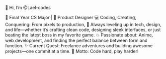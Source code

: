 👋 Hi, I’m @Lael-codes

🚀 Final Year CS Major | 🎨 Product Designer
💻 Coding, Creating, Conquering: From pixels to production,
🌟 Always leveling up in tech, design, and life—whether it’s crafting clean code, designing sleek interfaces, or just beating the latest boss in my favorite game.
💥 Passionate about: Anime, web development, and finding the perfect balance between form and function.
✨ Current Quest: Freelance adventures and building awesome projects—one commit at a time.
🎯 Motto: Code hard, play harder!
